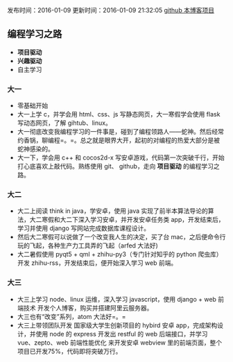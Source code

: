 发布时间：2016-01-09
更新时间：2016-01-09 21:32:05
[github 本博客项目](https://github.com/SimplyY/Blog/)

## 编程学习之路
- **项目驱动**
- **兴趣驱动**
- 自主学习

### 大一
- 零基础开始
- 大一上学 c，并学会用 html、css、js 写静态网页，大一寒假学会使用 flask 写动态网页，了解 gihtub、linux。
- 大一彻底改变我编程学习的一件事是，碰到了编程领路人——蛇神。然后经常约香锅，聊编程=。=。总之就是眼界大开，起初的对编程的热爱大部分是被蛇神感染的。
- 大一下，学会用 c++ 和 cocos2d-x 写安卓游戏，代码第一次突破千行，开始打心底喜欢上敲代码。熟练使用 git、 github，走向 **项目驱动** 的编程学习之路。

### 大二
- 大二上阅读 think in java，学安卓，使用 java 实现了前半本算法导论的算法，大二寒假和大二下深入学习安卓，并开发安卓任务类 app，开发结束后，学习并使用 django 写网站完成数据库课程设计。
- 然后大二寒假可以说做了一个改变我人生的决定，买了台 mac，之后便命令行玩的飞起，各种生产力工具弄的飞起（arfed 大法好)
- 大二暑假使用 pyqt5 + qml + zhihu-py3（专门针对知乎的 python 爬虫库） 开发 zhihu-rss，开发结束后，便开始深入学习 web 前端。

### 大三
- 大三上学习 node、linux 运维，深入学习 javascript，使用 django + web 前端技术 开发个人博客，购买并搭建阿里云服务器。
- 大三也有“改变”系列，atom 大法好=。=
- 大三上带领团队开发 国家级大学生创新项目的 hybird 安卓 app，完成架构设计，并使用 node 的 express 开发出 restful 的 web 后端接口，并学习 vue、zepto、web 前端性能优化 来开发安卓 webview 里的前端页面，整个项目已开发75%，代码即将突破万行。
